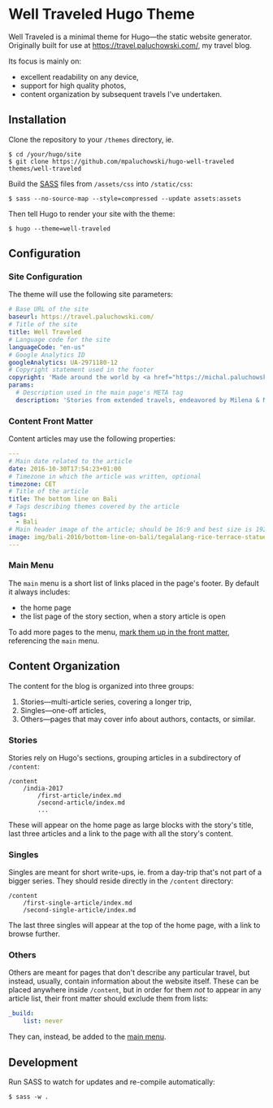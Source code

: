 # Well Traveled Hugo Theme

Well Traveled is a minimal theme for Hugo—the static website generator. Originally built for use at https://travel.paluchowski.com/, my travel blog.

Its focus is mainly on:

* excellent readability on any device,
* support for high quality photos,
* content organization by subsequent travels I've undertaken.

## Installation

Clone the repository to your `/themes` directory, ie.

```shell
$ cd /your/hugo/site
$ git clone https://github.com/mpaluchowski/hugo-well-traveled themes/well-traveled
```

Build the [SASS](https://sass-lang.com/) files from `/assets/css` into `/static/css`:

```shell
$ sass --no-source-map --style=compressed --update assets:assets
```

Then tell Hugo to render your site with the theme:

```shell
$ hugo --theme=well-traveled
```

## Configuration

### Site Configuration

The theme will use the following site parameters:

```yaml
# Base URL of the site
baseurl: https://travel.paluchowski.com/
# Title of the site
title: Well Traveled
# Language code for the site
languageCode: "en-us"
# Google Analytics ID
googleAnalytics: UA-2971180-12
# Copyright statement used in the footer
copyright: 'Made around the world by <a href="https://michal.paluchowski.com/">Michał Paluchowski</a>. All content is under a <a href="https://creativecommons.org/licenses/by/4.0/" rel="license">Creative Commons Attribution 4.0 International License</a>.'
params:
  # Description used in the main page's META tag
  description: 'Stories from extended travels, endeavored by Milena & Michał Paluchowski. Highly opinionated. Mildly biased. A mixture of intersecting thoughts from our hearts and minds.'
```

### Content Front Matter

Content articles may use the following properties:

```yaml
---
# Main date related to the article
date: 2016-10-30T17:54:23+01:00
# Timezone in which the article was written, optional
timezone: CET
# Title of the article
title: The bottom line on Bali
# Tags describing themes covered by the article
tags:
  - Bali
# Main header image of the article; should be 16:9 and best size is 1920x1080px
image: img/bali-2016/bottom-line-on-bali/tegalalang-rice-terrace-statue-header.webp
---
```

### Main Menu

The `main` menu is a short list of links placed in the page's footer. By default it always includes:

* the home page
* the list page of the story section, when a story article is open

To add more pages to the menu, [mark them up in the front matter](https://gohugo.io/content-management/menus/#define-in-front-matter), referencing the `main` menu.

## Content Organization

The content for the blog is organized into three groups:

1. Stories—multi-article series, covering a longer trip,
2. Singles—one-off articles,
3. Others—pages that may cover info about authors, contacts, or similar.

### Stories

Stories rely on Hugo's sections, grouping articles in a subdirectory of `/content`:

```
/content
    /india-2017
        /first-article/index.md
        /second-article/index.md
        ...
```

These will appear on the home page as large blocks with the story's title, last three articles and a link to the page with all the story's content.

### Singles

Singles are meant for short write-ups, ie. from a day-trip that's not part of a bigger series. They should reside directly in the `/content` directory:

```
/content
    /first-single-article/index.md
    /second-single-article/index.md
```

The last three singles will appear at the top of the home page, with a link to browse further.

### Others

Others are meant for pages that don't describe any particular travel, but instead, usually, contain information about the website itself. These can be placed anywhere inside `/content`, but in order for them *not* to appear in any article list, their front matter should exclude them from lists:

```yaml
_build:
    list: never
```

They can, instead, be added to the [main menu](#main-menu).

## Development

Run SASS to watch for updates and re-compile automatically:

```shell
$ sass -w .
```
